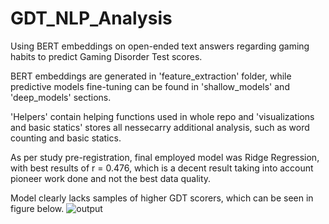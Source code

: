# GDT_NLP_Analysis
Using BERT embeddings on open-ended text answers regarding gaming habits to predict Gaming Disorder Test scores.

BERT embeddings are generated in 'feature_extraction' folder, 
while predictive models fine-tuning can be found in 'shallow_models' and 'deep_models' sections.

'Helpers' contain helping functions used in whole repo and 'visualizations and basic statics'
stores all nessecarry additional analysis, such as word counting and basic statics.

As per study pre-registration, final employed model was Ridge Regression, with best results of
r = 0.476, which is a decent result taking into account pioneer work done and not the best data quality.

Model clearly lacks samples of higher GDT scorers, which can be seen in figure below.
![output](https://github.com/KsaweryKapela/GDT_NLP_Analysis/assets/103521727/e6c253a7-e06b-46c2-828e-6ff7b741c326)
